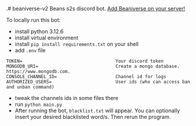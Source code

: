 .# beaniverse-v2
Beans s2s discord bot. [Add Beaniverse on your server!](https://discord.com/oauth2/authorize?client_id=992874324996399196&scope=bot&permissions=8)

To locally run this bot:
- install python 3.12.6
- install virtual environment
- install `pip install requirements.txt` on your shell
- add `.env` file
```
TOKEN=                                   Your discord token
MONGODB_URI=                             Create a mongo database. https://www.mongodb.com.
CONSOLE_CHANNEL_ID=                      Channel id for logs
AUTHORIZED_USERS=                        User ids (who can access ban and unban command)
```
- tweak the channels ids in some files there
- run `python main.py`
- After running the bot, `blacklist.txt` will appear. You can optionally insert your desired blacklisted word/s. Then rerun the program.

